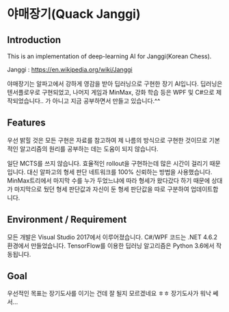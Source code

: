 # 야매장기(Quack Janggi)

## Introduction
This is an implementation of deep-learning AI for Janggi(Korean Chess).

Janggi : https://en.wikipedia.org/wiki/Janggi

야매장기는 알파고에서 강하게 영감을 받아 딥러닝으로 구현한 장기 AI입니다. 딥러닝은 텐서플로우로 구현되었고, 나머지 게임과 MinMax, 강화 학습 등은 WPF 및 C#으로 제작되었습니다.. 가 아니고 지금 공부하면서 만들고 있습니다.^^

## Features

우선 밝힐 것은 모든 구현은 자료를 참고하여 제 나름의 방식으로 구현한 것이므로 기본적인 알고리즘의 원리를 공부하는 데는 도움이 되지 않습니다.

일단 MCTS를 쓰지 않습니다. 효율적인 rollout을 구현하는데 많은 시간이 걸리기 때문입니다. 대신 알파고의 형세 판단 네트워크를 100% 신뢰하는 방법을 사용했습니다. MinMax트리에서 마지막 수를 누가 두었느냐에 따라 형세가 왔다갔다 하기 때문에 상대가 마지막으로 뒀던 형세 판단값과 자신이 둔 형세 판단값을 따로 구분하여 업데이트합니다.

## Environment / Requirement

모든 개발은 Visual Studio 2017에서 이루어졌습니다. C#/WPF 코드는 .NET 4.6.2 환경에서 만들었습니다. TensorFlow를 이용한 딥러닝 알고리즘은 Python 3.6에서 작동됩니다.

## Goal

우선적인 목표는 장기도사를 이기는 건데 잘 될지 모르겠네요 ㅎㅎ 장기도사가 워낙 쎄서...